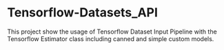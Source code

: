 # Tensorflow-Datasets_API

This project show the usage of Tensorflow Dataset Input Pipeline with the Tensorflow Estimator class including canned and simple custom models.
